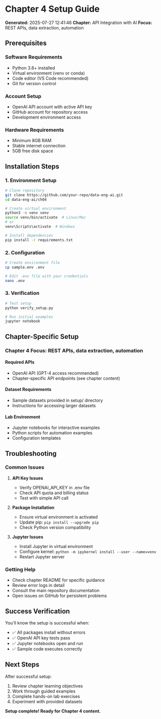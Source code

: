 # Chapter 4 Setup Guide

**Generated:** 2025-07-27 12:41:46
**Chapter:** API Integration with AI
**Focus:** REST APIs, data extraction, automation

## Prerequisites

### Software Requirements
- Python 3.8+ installed
- Virtual environment (venv or conda)
- Code editor (VS Code recommended)
- Git for version control

### Account Setup
- OpenAI API account with active API key
- GitHub account for repository access
- Development environment access

### Hardware Requirements
- Minimum 8GB RAM
- Stable internet connection
- 5GB free disk space

## Installation Steps

### 1. Environment Setup
```bash
# Clone repository
git clone https://github.com/your-repo/data-eng-ai.git
cd data-eng-ai/ch04

# Create virtual environment
python3 -m venv venv
source venv/bin/activate  # Linux/Mac
# or
venv\Scripts\activate  # Windows

# Install dependencies
pip install -r requirements.txt
```

### 2. Configuration
```bash
# Create environment file
cp sample.env .env

# Edit .env file with your credentials
nano .env
```

### 3. Verification
```bash
# Test setup
python verify_setup.py

# Run initial examples
jupyter notebook
```

## Chapter-Specific Setup

### Chapter 4 Focus: REST APIs, data extraction, automation

#### Required APIs
- OpenAI API (GPT-4 access recommended)
- Chapter-specific API endpoints (see chapter content)

#### Dataset Requirements
- Sample datasets provided in setup/ directory
- Instructions for accessing larger datasets

#### Lab Environment
- Jupyter notebooks for interactive examples
- Python scripts for automation examples
- Configuration templates

## Troubleshooting

### Common Issues
1. **API Key Issues**
   - Verify OPENAI_API_KEY in .env file
   - Check API quota and billing status
   - Test with simple API call

2. **Package Installation**
   - Ensure virtual environment is activated
   - Update pip: `pip install --upgrade pip`
   - Check Python version compatibility

3. **Jupyter Issues**
   - Install Jupyter in virtual environment
   - Configure kernel: `python -m ipykernel install --user --name=venv`
   - Restart Jupyter server

### Getting Help
- Check chapter README for specific guidance
- Review error logs in detail
- Consult the main repository documentation
- Open issues on GitHub for persistent problems

## Success Verification

You'll know the setup is successful when:
- ✅ All packages install without errors
- ✅ OpenAI API key tests pass
- ✅ Jupyter notebooks open and run
- ✅ Sample code executes correctly

## Next Steps

After successful setup:
1. Review chapter learning objectives
2. Work through guided examples
3. Complete hands-on lab exercises
4. Experiment with provided datasets

**Setup complete! Ready for Chapter 4 content.**
